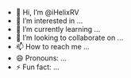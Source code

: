 - 👋 Hi, I’m @iHelixRV
- 👀 I’m interested in ...
- 🌱 I’m currently learning ...
- 💞️ I’m looking to collaborate on ...
- 📫 How to reach me ...
- 😄 Pronouns: ...
- ⚡ Fun fact: ...

<!---
iHelixRV/iHelixRV is a ✨ special ✨ repository because its `README.md` (this file) appears on your GitHub profile.
You can click the Preview link to take a look at your changes.
--->
